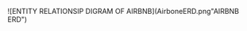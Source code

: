 <!-- erDiagram
USER ||--o{ PROPERTY : hosts
USER ||--o{ BOOKING : makes
PROPERTY ||--o{ BOOKING : is_booked_in
BOOKING ||--o| PAYMENT : settles
PROPERTY ||--o{ REVIEW : receives
USER ||--o{ REVIEW : writes
USER ||--o{ MESSAGE : sends
USER ||--o{ MESSAGE : receives


USER {
uuid user_id PK
string first_name
string last_name
string email UNIQUE
string password_hash
string phone_number
enum role
timestamptz created_at
}


PROPERTY {
uuid property_id PK
uuid host_id FK
string name
text description
string location
numeric price_per_night
timestamptz created_at
timestamptz updated_at
}


BOOKING {
uuid booking_id PK
uuid property_id FK
uuid user_id FK
date start_date
date end_date
numeric total_price
enum status
timestamptz created_at
}


PAYMENT {
uuid payment_id PK
uuid booking_id FK
numeric amount
timestamptz payment_date
enum payment_method
}


REVIEW {
uuid review_id PK
uuid property_id FK
uuid user_id FK
int rating
text comment
timestamptz created_at
}


MESSAGE {
uuid message_id PK
uuid sender_id FK
uuid recipient_id FK
text message_body
timestamptz sent_at
} -->

![ENTITY RELATIONSIP DIGRAM OF AIRBNB](AirboneERD.png"AIRBNB ERD")